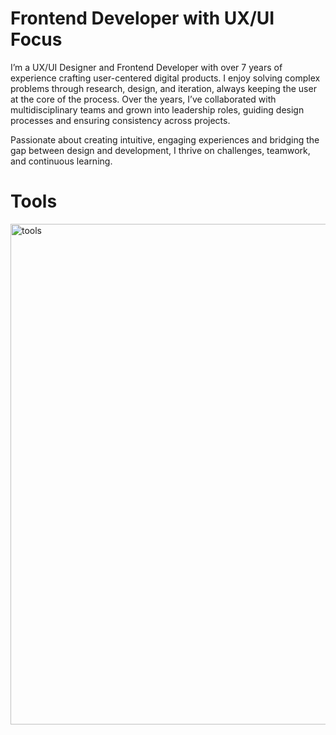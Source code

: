 # Frontend Developer with UX/UI Focus
I’m a UX/UI Designer and Frontend Developer with over 7 years of experience crafting user-centered digital products. I enjoy solving complex problems through research, design, and iteration, always keeping the user at the core of the process. Over the years, I’ve collaborated with multidisciplinary teams and grown into leadership roles, guiding design processes and ensuring consistency across projects.

Passionate about creating intuitive, engaging experiences and bridging the gap between design and development, I thrive on challenges, teamwork, and continuous learning.
# Tools

<img width="4917" height="801" alt="tools" src="https://github.com/user-attachments/assets/ebaf70c9-d2a8-493e-9b69-d448d6d5c64a" />


